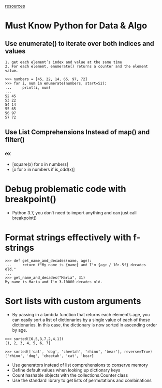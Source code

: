 [resources](https://realpython.com/python-coding-interview-tips/#select-the-right-built-in-function-for-the-job)
# Must Know Python for Data & Algo


## Use enumerate() to iterate over both indices and values
    1. get each element’s index and value at the same time
    2. For each element, enumerate() returns a counter and the element value. 
```
>>> numbers = [45, 22, 14, 65, 97, 72]
>>> for i, num in enumerate(numbers, start=52):
...     print(i, num)
...
52 45
53 22
54 14
55 65
56 97
57 72
```

## Use List Comprehensions Instead of map() and filter()
### ex
- [square(x) for x in numbers]
- [x for x in numbers if is_odd(x)]

# Debug problematic code with breakpoint()

- Python 3.7, you don’t need to import anything and can just call breakpoint()


# Format strings effectively with f-strings
  ```
  >>> def get_name_and_decades(name, age):
...     return f"My name is {name} and I'm {age / 10:.5f} decades old."
...
>>> get_name_and_decades("Maria", 31)
My name is Maria and I'm 3.10000 decades old.
  ```

# Sort lists with custom arguments
- By passing in a lambda function that returns each element’s age, you can easily sort a list of dictionaries by a single value of each of those dictionaries. In this case, the dictionary is now sorted in ascending order by age.

```
>>> sorted([6,5,3,7,2,4,1])
[1, 2, 3, 4, 5, 6, 7]

>>> sorted(['cat', 'dog', 'cheetah', 'rhino', 'bear'], reverse=True)
['rhino', 'dog', 'cheetah', 'cat', 'bear]
```


- Use generators instead of list comprehensions to conserve memory
- Define default values when looking up dictionary keys
- Count hashable objects with the collections.Counter class
- Use the standard library to get lists of permutations and combinations
